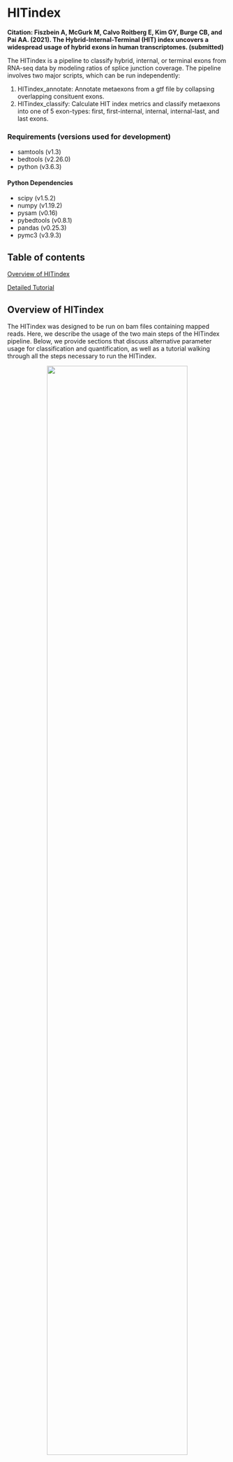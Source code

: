 # HITindex

**Citation: Fiszbein A, McGurk M, Calvo Roitberg E, Kim GY, Burge CB, and Pai AA. (2021). The Hybrid-Internal-Terminal (HIT) index uncovers a widespread usage of hybrid exons in human transcriptomes. (submitted)**

The HITindex is a pipeline to classify hybrid, internal, or terminal exons from RNA-seq data by modeling ratios of splice junction coverage. The pipeline involves two major scripts, which can be run independently:

1. HITindex_annotate: Annotate metaexons from a gtf file by collapsing overlapping consituent exons. 
2. HITindex_classify: Calculate HIT index metrics and classify metaexons into one of 5 exon-types: first, first-internal, internal, internal-last, and last exons. 

### Requirements (versions used for development)

- samtools (v1.3)
- bedtools (v2.26.0)
- python (v3.6.3)

#### Python Dependencies
- scipy (v1.5.2)
- numpy (v1.19.2)
- pysam (v0.16)
- pybedtools (v0.8.1)
- pandas (v0.25.3)
- pymc3 (v3.9.3)

## Table of contents
[Overview of HITindex](#overview-of-hitindex)

[Detailed Tutorial](#detailed-tutorial-to-run-the-hitindex)


## Overview of HITindex

The HITindex was designed to be run on bam files containing mapped reads. Here, we describe the usage of the two main steps of the HITindex pipeline. Below, we provide sections that discuss alternative parameter usage for classification and quantification, as well as a tutorial walking through all the steps necessary to run the HITindex.

<p align="center">
<img src="./readme/HITindex_overview.png" width="80%" height="80%">
</p>

### HITindex_annotate
Annotate metaexons from a gtf file by collapsing overlapping consituent exons. This step includes (a) annotating how often a constituent exon is used as a first, internal, or last exon in annotated isoforms, (b) saving the coordinates of each constituent exons, and (c) adding buffer regions in which to associate junction reads with an exon.

```
usage: HITindex_annotate.py [-h] --gtf gtf [--reverse] [--ss3buffer] [--ss5buffer] 
                                 --outfile output

optional arguments:
  -h, --help            show this help message and exit

Input:
  --gtf gtf             gtf to be indexed (default: None)

Parameters:
  --reverse             use if exons are sorted by transcriptional direction rather than by reference
                        coordinate (default: False)
  --ss3buffer           intronic buffer region included upstream of 3ss of exon for counting
                        reads. suggested = 50nt. (default: 0)
  --ss5buffer           intronic buffer region included downstream of 5ss of exon for counting
                        reads. suggested = 20nt. (default: 0)

Output:
  --outfile output      name for output bed with merged/annotated exons (default: None)
```

### HITindex_classify
Calculate HIT index metrics and classify metaexons into one of 5 exon-types: first, first-internal, internal, internal-last, and last exons. This step includes (a) calculating the HITindex and generative model metrics, (b) flagging exons likely affected by edge effects, (c) classifying exons, and (d) calculating PSI values for alternative first and last exon usage.

```
usage: HITindex_classify.py [-h] [--junctionReads] [--HITindex] [--identifyTerminal] [--calculatePSI] 
                                  --outname output [--bam] [--juncbam] [--readtype {single,paired}]
                                 [--readstrand {fr-unstrand,fr-firststrand,fr-secondstrand}] [--bed] [--overlap]
                                 [--readnum] [--bootstrap] [--metrics] [--parameters] [--metricsID] [--edge]

optional arguments:
  -h, --help            show this help message and exit
  --junctionReads       Extract junction reads (default: False)
  --HITindex            Calculate HITindex (default: False)
  --classify            Classify terminal, hybrid, and internal exons (default: False)
  --calculatePSI        Calculate PSI values (default: False)
  --outname             name of file(s) for final metric. required for everything except --junctionReads. (default: None)

read information:
  --bam                 original bam from which to extract junction reads. required if
                        --junctionReads (default: None)
  --juncbam             junction read bam. required if --junctionReads or --HITindex (default:
                        None)
  --readtype {single,paired}
                        type of read (default: paired)
  --readstrand {fr-unstrand,fr-firststrand,fr-secondstrand}
                        directionality of RNA-seq data (default: fr-firststrand)

exon information:
  --bed                 bed file with merged/annotated exons. Output from HITindex_annotate.py.
                        required if --HITindex (default: None)

HITindex:
  parameters for running HIT index

  --overlap             overlap of split read with exon region (nt) (default: 10)
  --readnum             minimum number of reads for confidence in HITindex (sum of R + L) (default:
                        2)
  --bootstrap           bootstrapping iterations to get p-value for metric confidence (within 0.1)
                        (default: 1000)

classify:
  information for identifying exon types

  --metrics             HITindex output file, required if --HITindex is not specified. (default:
                        None)
  --parameters          file specifying HITindex and generative model thresholds for classifying
                        exons. (default: HIT_identity_parameters.txt)

psi:
  parameters for calling PSI values

  --metricsID           HITindex identification output file, required if --classify is not
                        specified. (default: None)
  --edge                exclude exons flagged as being affected by the edge effect from PSI
                        calculations (default: False)
```

## Detailed Tutorial to run the HITindex

In this tutorial, we walk through all the steps to run the HITindex pipeline, in the minimum number of command lines and each step individually. For each step, we discuss the possible parameters that can be changed, how to do so, and the considerations involved in each of the parameters. Finally, we show example inputs and outputs of each step (with column explanations) so the user knows what to expect and can make custom files as needed.

### Jump to a step:
[Step 0: Genome Alignment](#step-0-genome-alignment)

[Step 1: Identify and Annotate Metaexons](#step-1-identify-and-annotate-metaexons)

[Step 2: Extracting Junction Reads](#step-2-extracting-junction-reads)

[Step 3: Calculating HITindex metrics](#step-3-calculating-hitindex-metrics)

[Step 4: Exon Classification](#step-4-exon-classification)

[Step 5: Exon Quantification](#step-5-exon-quantification)

### Step 0: Genome Alignment

Align raw reads in fastq format to the genome with your favorite splicing-aware mapper (ie. STAR | hisat2) to obtain a sorted, indexed bam file. When building a STAR index or running hisat2, we recommend using the same gtf annotation that you will use for downstream steps.

For instance, to map with STAR (using ENCODE parameters) and index the bam:
```
STAR --outFilterType BySJout --outFilterMultimapNmax 20 --alignSJoverhangMin 8 --alignSJDBoverhangMin 1 --outFilterMismatchNmax 999 --outFilterMismatchNoverLmax 0.04 --alignIntronMin 20 --alignIntronMax 1000000 --alignMatesGapMax 1000000 --outSAMtype BAM SortedByCoordinate

samtools index [bamfile].bam
```

### Step 1: Identify and Annotate Metaexons

This step takes in an annotation file (gtf file) and outputs a bed file of metaexons after collapsing and annotating overlapping exons.

Example usage:
```
python HITindex_annotate.py --gtf annotations.gtf --ss3buffer 50 --ss5buffer 20 --outfile metaexons.bed
```

**Types of GTF files**

(1) Exons in gtf are sorted by genome coordinates (default):

```
1       havana  gene    11869   14409   .       +       .       gene_id "ENSG00000223972"; gene_name "DDX11L1"; 
1       havana  transcript      11869   14409   .       +       .       gene_id "ENSG00000223972"; transcript_id "ENST00000456328"; gene_name "DDX11L1";
1       havana  exon    11869   12227   .       +       .       gene_id "ENSG00000223972"; transcript_id "ENST00000456328"; exon_number "1"; gene_name "DDX11L1";
1       havana  exon    12613   12721   .       +       .       gene_id "ENSG00000223972"; transcript_id "ENST00000456328"; exon_number "2"; gene_name "DDX11L1";
1       havana  exon    13221   14409   .       +       .       gene_id "ENSG00000223972"; transcript_id "ENST00000456328"; exon_number "3"; gene_name "DDX11L1";
1       havana  gene    34554   36081   .       -       .       gene_id "ENSG00000237613"; gene_name "FAM138A"; 
1       havana  transcript      34554   36081   .       -       .       gene_id "ENSG00000237613"; transcript_id "ENST00000417324"; gene_name "FAM138A";
1       havana  exon    34554   35174   .       -       .       gene_id "ENSG00000237613"; transcript_id "ENST00000417324"; exon_number "3"; gene_name "FAM138A";
1       havana  exon    35277   35481   .       -       .       gene_id "ENSG00000237613"; transcript_id "ENST00000417324"; exon_number "2"; gene_name "FAM138A";
1       havana  exon    35721   36081   .       -       .       gene_id "ENSG00000237613"; transcript_id "ENST00000417324"; exon_number "1"; gene_name "FAM138A";
```

(2) Exons in gtf are sorted by transcriptional direction (use ```--reverse```):

```
1       havana  gene    11869   14409   .       +       .       gene_id "ENSG00000223972"; gene_name "DDX11L1"; 
1       havana  transcript      11869   14409   .       +       .       gene_id "ENSG00000223972"; transcript_id "ENST00000456328"; gene_name "DDX11L1";
1       havana  exon    11869   12227   .       +       .       gene_id "ENSG00000223972"; transcript_id "ENST00000456328"; exon_number "1"; gene_name "DDX11L1";
1       havana  exon    12613   12721   .       +       .       gene_id "ENSG00000223972"; transcript_id "ENST00000456328"; exon_number "2"; gene_name "DDX11L1";
1       havana  exon    13221   14409   .       +       .       gene_id "ENSG00000223972"; transcript_id "ENST00000456328"; exon_number "3"; gene_name "DDX11L1";
1       havana  gene    34554   36081   .       -       .       gene_id "ENSG00000237613"; gene_name "FAM138A"; 
1       havana  transcript      34554   36081   .       -       .       gene_id "ENSG00000237613"; transcript_id "ENST00000417324"; gene_name "FAM138A";
1       havana  exon    35721   36081   .       -       .       gene_id "ENSG00000237613"; transcript_id "ENST00000417324"; exon_number "1"; gene_name "FAM138A";
1       havana  exon    35277   35481   .       -       .       gene_id "ENSG00000237613"; transcript_id "ENST00000417324"; exon_number "2"; gene_name "FAM138A";
1       havana  exon    34554   35174   .       -       .       gene_id "ENSG00000237613"; transcript_id "ENST00000417324"; exon_number "3"; gene_name "FAM138A";
```

**Buffer regions around metaexons**

Users can chose to add a buffer region around metaexon boundaries within which to associate junction reads to a particular metaexon. This is meant to account for some flexibility in TSS and TES definitions, which are often hard to precisely define and thus less likely to be precise at the single nucleotide level in annotation sets. While the default is set to 0nt for both the 5' and 3' buffer regions, we suggest using ```--ss5buffer 50``` for a 50nt buffer at the 5' end and ```--ss3buffer 20``` for a 20nt buffer at the 3' end:

<p align="center">
<img src="./readme/bufferRegions.png" width="50%" height="50%">
</p>

**Metaexon annotations**

Three bed files are output: </br>
(1) Precise metaexon boundaries
(2) Boundaries defined by the user-defined buffer regions 
(3) Associating metaexon names with the coordinates of the constitutent overlapping exons that were combined to create the metaexon 

The 4th "name" column of all three bed files will include the original metaexon coordinates, the gene name (from the gtf), and a 'TXPT' annotation, which is the total number of isoforms for that gene. The first two bed files include additional information in the 4th column about how many times the constituent exons are first (FE), internal, or last exons (LE) within annotated isoforms from the gtf file (or appear as single exon isoforms), as shown below. For this example, the 4th column will include ```TXPT:3```, because there are 3 isoforms in the toy gene.

<p align="center">
<img src="./readme/annotations.png" width="75%" height="75%">
</p>

Example metaexon bed output:
```
chr16   15703135        15704123        chr16:15703135-15704123;ENSG00000133392;TXPT:12;FE:0;internal:0;LE:6;singleexon:0       0       -
chr16   15708803        15708841        chr16:15708803-15708841;ENSG00000133392;TXPT:12;FE:0;internal:4;LE:0;singleexon:0       0       -
chr16   15711113        15711270        chr16:15711113-15711270;ENSG00000133392;TXPT:12;FE:1;internal:0;LE:0;singleexon:0       0       -
chr16   15712890        15715081        chr16:15712890-15715081;ENSG00000133392;TXPT:12;FE:0;internal:5;LE:2;singleexon:0       0       -
chr16   15715164        15715272        chr16:15715164-15715272;ENSG00000133392;TXPT:12;FE:0;internal:7;LE:0;singleexon:0       0       -
chr16   15717140        15719308        chr16:15717140-15719308;ENSG00000133392;TXPT:12;FE:0;internal:19;LE:0;singleexon:0      0       -
```

Example buffer bed output (```--ss3buffer 20``` & ```--ss5buffer 50```:
```
chr16   15703115        15704173        chr16:15703135-15704123;ENSG00000133392;TXPT:12;FE:0;internal:0;LE:6;singleexon:0       0       -
chr16   15708783        15708891        chr16:15708803-15708841;ENSG00000133392;TXPT:12;FE:0;internal:4;LE:0;singleexon:0       0       -
chr16   15711093        15711320        chr16:15711113-15711270;ENSG00000133392;TXPT:12;FE:1;internal:0;LE:0;singleexon:0       0       -
chr16   15712870        15715131        chr16:15712890-15715081;ENSG00000133392;TXPT:12;FE:0;internal:5;LE:2;singleexon:0       0       -
chr16   15715144        15715322        chr16:15715164-15715272;ENSG00000133392;TXPT:12;FE:0;internal:7;LE:0;singleexon:0       0       -
chr16   15717120        15719358        chr16:15717140-15719308;ENSG00000133392;TXPT:12;FE:0;internal:19;LE:0;singleexon:0      0       -
```

Example constituent bed output:
```
chr16	15703135	15704123	chr16:15703135-15704123;ENSG00000133392;TXPT:12;15703135-15704123,15703172-15704123,15703172-15704123,15703741-15704123,15703787-15704123,15703991-15704123	-
chr16	15708803	15708841	chr16:15708803-15708841;ENSG00000133392;TXPT:12;15708803-15708836,15708803-15708841,15708803-15708841,15708838-15708841	0	-
chr16	15711113	15711270	chr16:15711113-15711270;ENSG00000133392;TXPT:12;15711113-15711270	0	-
chr16	15712890	15715081	chr16:15712890-15715081;ENSG00000133392;TXPT:12;15712890-15715081,15712896-15715081,15714909-15715081,15714909-15715081,15714909-15715081,15714909-15715081,15714909-15715081	0	-
chr16	15715164	15715272	chr16:15715164-15715272;ENSG00000133392;TXPT:12;15715164-15715272,15715164-15715272,15715164-15715272,15715164-15715272,15715164-15715272,15715164-15715272,15715164-15715272	0	-
chr16	15717140	15719308	chr16:15717140-15719308;ENSG00000133392;TXPT:12;15717140-15719308,15717140-15717348,15717140-15717348,15717140-15717348,15717140-15717348,15717140-15717348,15717140-15717348,15718315-15718438,15718315-15718438,15718315-15718438,15718315-15718438,15718315-15718438,15718315-15718438,15719220-15719308,15719220-15719308,15719220-15719308,15719220-15719308,15719220-15719308,15719220-15719308	0	-
```

### Classify and Quantitate Exons

Example usage using default parameters to run all 4 steps in tandem:
```
python HITindex_classify.py --junctionReads --bam sample.sorted.bam --juncbam sample.sorted.junctions.bam 
                            --HITindex --bed metaexon.bed_ss3-20ss5-50.buffer 
                            --classify --calculatePSI 
                            --outname sampleHITindex   
```

### Step 2: Extracting Junction Reads

To only extract junction reads:
```
python HITindex_classify.py --junctionReads --bam sample.sorted.bam --juncbam sample.sorted.junctions.bam --readtype paired --readstrand fr-firststrand 
```

Junction reads are extracted by parsing the CIGAR strings of mapped reads. To correctly assign junction reads the user needs to provide information about read type and strandedness of the reads: </br>
(1) Read type can be changed with ```--readtype``` with option {single or paired}, default: paired </br>
(2) Strandedness of the reads can be changed with ```--readstrand``` with options {fr-firststrand, fr-secondstrand, fr-unstrand}, default: fr-firststrand 

Strandedness is determined by the type of library preparation protocol. We borrow the library strandedness naming convention from Tophat/Bowtie:

<p align="center">
<img src="./readme/readStrand.png" width="50%" height="50%">
</p>

**Output**

This step results in bam files containing only the junction reads, named using ```--juncbam```. These junction bam files can be specified in later steps, without needing to re-run ```--junctionReads``` to extract junction reads again.

### Step 3: Calculating HITindex metrics

To only calculate HITindex metrics and run the generative model:
```
python HITindex_classify.py --HITindex --juncbam sample.sorted.junctions.bam --readtype paired --readstrand fr-firststrand --bed metaexon.bed_ss3-20ss5-50.buffer  --overlap 10 --readnum 5 --bootstrap 1000 --outname sampleHITindex
```

Junction reads are assigned to metaexons based on their overlap with the upstream or downstream boundaries of the metaexon. Note that the junction site does not need to be directly aligned with the exact metaexon boundary coordinates and junction reads are counted regardless of the identity of the connected exon. The minimum overlap length for junction reads is determined by ```--overlap```, with a default of 10nt. 

<p align="center">
<img src="./readme/junctionReads.png" width="90%" height="90%">
</p>

The HITindex and generative model probabilities are calculated for metaexons that have a minimum number of reads as determined by ```--readnum```, with a default of 2 reads. For datasets with sufficient coverage, we recommend using at least 5 reads.

**Bootstrapping**

Bootstrapping is used to calculate two different statistical metrics related to the HITindex metric. The number of bootstrap iterations used is determined by ```--bootstrap```, with a default of 1000 runs. This is the rate-limiting step for the HITindex pipeline, so we recommend running this step once and then using the output to fine-tune exon classification and PSI quantification. Reducing the bootstrap n will increase speed, but decrease statistical confidence.

**Output**

This step results in a ```.exon``` file with the following columns:

| Column Name | Description |
| ----------- | ----------- |
| exon | exon name, with coordinates of metaexon |
| gene   | gene name (from GTF file) |
| strand | strand |
| nTXPT | total number of annotated isoforms for the gene |
| nFE, nINTERNAL, nLE, nSINGLE | number of times constituent exons of this metaexon are annotated as first, internal, or last exons, or appear as a single exon isoform |
| nUP, nDOWN | number of upstream and downstream splice junction reads |
| HITindex | HITindex
| boot_pval | bootstrapping p-value, indicating probability of observing, at random, value within 0.1 of true HITindex |
| CI75_low, CI75_high | 75% confidence intervals, using bootstrapped iterations |
| CI90_low, CI90_high | 90% confidence intervals, using bootstrapped iterations |
| CI95_low, CI95_high | 95% confidence intervals, using bootstrapped iterations |
| dist_to_TSS | metaexon distance to upstream most expressed exon |
| dist_to_TES | metaexon distance to downstream most expressed exon |
| edge | flag indicating whether metaexon is likely to be influenced by edge effects |
| PofF, PofI, PofL | generative model posterior probabilities for first, internal, and last exon classifications |
| PofFI, PofIL | generative model posterior probabilities for hybrid exon classifications | 
| downstream_fraction | |
| FIL_postmean | |

### Step 4: Exon Classification

To only classify exons:
```
python HITindex_classify.py --classify  --metrics sampleHITindex.exon --paramters HIT_identity_parameters.txt
```

Exons are classified using the ```.exon``` file output from the last step and the included ```HIT_identity_parameters.txt``` file (reproduced below), which defines the thresholds used across the HITindex metric, statistical confidence metrics, and posterior probabilities from the generative model that are used to classify exons. Users can change these thresholds by changing the values in the ```HIT_identify_parameters.txt``` or create custom files with the same format. Custom files can be specified using ```--parameters```.

HIT_identity_parameters file:
```
# |HITindex| threshold for calling terminal exons [0.0, 1.0]
HITterminal	1.0
# |HITindex| threshold for calling hybrid exons [0.0, 1.0]
HIThybrid	0.3
# bootstrapping p-value threshold for HITindex significance [0.0, 1.0]
HITpval	1
# confidence interval to use for HITindex significance (none, 0.75, 0.95, 0.95)
HIT_CI	none
# probability threshold for medium confidence with generative model [0.0, 1.0]
prob_med	0.5
# probability threshold for high confidence with generative model [0.0, 1.0]
prob_high	0.8
```

**Output**

This step adds two columns to the existing ```.exon``` file: </br>
(1) ```ID``` the exon-type classification </br>
(2) ```ID_position``` the exon-type classification after accounting for potential edge effect exons

Users can run this step multiple times with varying thresholds, but since the original file is modified, we suggest duplicating the ```.exon``` file for each set of thresholds and then specifying the new ```.exon``` files with ```--metrics```. 

### Step 5: Exon Quantification

To only calculate PSI values:
```
python HITindex_classify.py --calculatePSI  --metricsID sampleHITindex.exon --edge --outname sampleHITindex
```

Percent spliced in (PSI) values are used to quantify relative alternative terminal exon usage. Exons classified as "first", "FirstInternal_medium" or "FirstInternal_high" are used to calculate alternative first exon (AFE) PSI values, while exons classified as “last”, “InternalLast_medium” or “InternalLast_high” are used to calculate PSI values for alternative last exon (ALE) usage. If the user includes the ```--edge``` flag, exons flagged as potentially being affected by edge-effects in the ```ID_position``` column of the ```.exon``` file are not included in the PSI value calculations. Since this step uses the exon classifications in the previous step, it must be run on an ```.exon``` file that has the ```ID``` and ```ID_position``` columns. 

**Output**

This step results in ```.AFEPSI``` and ```.ALEPSI``` files with the following columns:

| Column Name | Description |
| ----------- | ----------- |
| gene   | gene name (from GTF file) |
| exon | exon name, with coordinates of metaexon |
| strand | strand |
| nTXPT | total number of annotated isoforms for the gene |
| nFE or nLE | number of times constituent exons of this metaexon are annotated as first, internal, or last exons, or appear as a single exon isoform |
| nUP, nDOWN | number of upstream and downstream splice junction reads |
| HITindex | HITindex |
| sumR-L or sumL-R | sum of all read biases across all alternative exons |
| AFEPSI or ALEPSI | PSI value for metaexon |

Users can run this step multiple times by using the ```--metricsID``` to specify different ```.exon``` files or varying the ```--edge``` flag, but should make sure to change the ```--outname``` for each of these runs. 
